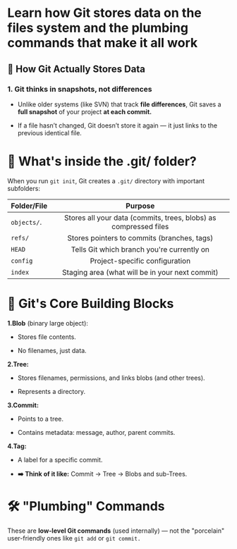 # Learn how Git stores data on the files system and the plumbing commands that make it all work

## 🧠 How Git Actually Stores Data
### 1. Git thinks in snapshots, not differences
* Unlike older systems (like SVN) that track **file differences**, Git saves a **full snapshot** of your project **at each commit.**

* If a file hasn’t changed, Git doesn’t store it again — it just links to the previous identical file.

# 📂 What's inside the .git/ folder?
When you run ```git init```, Git creates a ```.git/``` directory with important subfolders:




| Folder/File  | Purpose |
| ------------- |:-------------:|
| ```objects/```.    | Stores all your data (commits, trees, blobs) as compressed files|
| ```refs/	```      | Stores pointers to commits (branches, tags)     |
| ```HEAD```         |    Tells Git which branch you're currently on     |
| ```config```       | Project-specific configuration     |
| ```index	```      | Staging area (what will be in your next commit)   |



# 🧩 Git's Core Building Blocks

**1.Blob** (binary large object):

* Stores file contents.

* No filenames, just data.

**2.Tree:**

* Stores filenames, permissions, and links blobs (and other trees).

* Represents a directory.

**3.Commit:**

* Points to a tree.

* Contains metadata: message, author, parent commits.

**4.Tag:**

* A label for a specific commit.

* **➡️ Think of it like:**
Commit → Tree → Blobs and sub-Trees.

# 🛠️ "Plumbing" Commands
These are **low-level Git commands** (used internally) — not the "porcelain" user-friendly ones like ```git add``` or ``git commit.``






